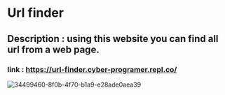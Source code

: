 # Url finder 
## Description : using this website you can find all url from a web page.

### link : https://url-finder.cyber-programer.repl.co/

![34499460-8f0b-4f70-b1a9-e28ade0aea39](https://github.com/Cyber-Programer/url-finder/assets/125746506/732a6de6-549e-4026-88ae-c21d98f13104)
